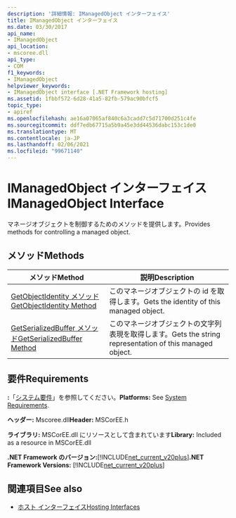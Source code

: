 ```yaml
---
description: '詳細情報: IManagedObject インターフェイス'
title: IManagedObject インターフェイス
ms.date: 03/30/2017
api_name:
- IManagedObject
api_location:
- mscoree.dll
api_type:
- COM
f1_keywords:
- IManagedObject
helpviewer_keywords:
- IManagedObject interface [.NET Framework hosting]
ms.assetid: 1fbbf572-6d28-41a5-82fb-579ac90bfcf5
topic_type:
- apiref
ms.openlocfilehash: ae16a07065af840c6a3cadd7c5d71700d251c4fe
ms.sourcegitcommit: ddf7edb67715a5b9a45e3dd44536dabc153c1de0
ms.translationtype: MT
ms.contentlocale: ja-JP
ms.lasthandoff: 02/06/2021
ms.locfileid: "99671140"
---
```

# <a name="imanagedobject-interface"></a><span data-ttu-id="6f77e-103">IManagedObject インターフェイス</span><span class="sxs-lookup"><span data-stu-id="6f77e-103">IManagedObject Interface</span></span>

<span data-ttu-id="6f77e-104">マネージオブジェクトを制御するためのメソッドを提供します。</span><span class="sxs-lookup"><span data-stu-id="6f77e-104">Provides methods for controlling a managed object.</span></span>  
  
## <a name="methods"></a><span data-ttu-id="6f77e-105">メソッド</span><span class="sxs-lookup"><span data-stu-id="6f77e-105">Methods</span></span>  
  
|<span data-ttu-id="6f77e-106">メソッド</span><span class="sxs-lookup"><span data-stu-id="6f77e-106">Method</span></span>|<span data-ttu-id="6f77e-107">説明</span><span class="sxs-lookup"><span data-stu-id="6f77e-107">Description</span></span>|  
|------------|-----------------|  
|[<span data-ttu-id="6f77e-108">GetObjectIdentity メソッド</span><span class="sxs-lookup"><span data-stu-id="6f77e-108">GetObjectIdentity Method</span></span>](imanagedobject-getobjectidentity-method.md)|<span data-ttu-id="6f77e-109">このマネージオブジェクトの id を取得します。</span><span class="sxs-lookup"><span data-stu-id="6f77e-109">Gets the identity of this managed object.</span></span>|  
|[<span data-ttu-id="6f77e-110">GetSerializedBuffer メソッド</span><span class="sxs-lookup"><span data-stu-id="6f77e-110">GetSerializedBuffer Method</span></span>](imanagedobject-getserializedbuffer-method.md)|<span data-ttu-id="6f77e-111">このマネージオブジェクトの文字列表現を取得します。</span><span class="sxs-lookup"><span data-stu-id="6f77e-111">Gets the string representation of this managed object.</span></span>|  
  
## <a name="requirements"></a><span data-ttu-id="6f77e-112">要件</span><span class="sxs-lookup"><span data-stu-id="6f77e-112">Requirements</span></span>  

 <span data-ttu-id="6f77e-113">**:**「[システム要件](../../get-started/system-requirements.md)」を参照してください。</span><span class="sxs-lookup"><span data-stu-id="6f77e-113">**Platforms:** See [System Requirements](../../get-started/system-requirements.md).</span></span>  
  
 <span data-ttu-id="6f77e-114">**ヘッダー:** Mscoree.dll</span><span class="sxs-lookup"><span data-stu-id="6f77e-114">**Header:** MSCorEE.h</span></span>  
  
 <span data-ttu-id="6f77e-115">**ライブラリ:** MSCorEE.dll にリソースとして含まれています</span><span class="sxs-lookup"><span data-stu-id="6f77e-115">**Library:** Included as a resource in MSCorEE.dll</span></span>  
  
 <span data-ttu-id="6f77e-116">**.NET Framework のバージョン:**[!INCLUDE[net_current_v20plus](../../../../includes/net-current-v20plus-md.md)]</span><span class="sxs-lookup"><span data-stu-id="6f77e-116">**.NET Framework Versions:** [!INCLUDE[net_current_v20plus](../../../../includes/net-current-v20plus-md.md)]</span></span>  
  
## <a name="see-also"></a><span data-ttu-id="6f77e-117">関連項目</span><span class="sxs-lookup"><span data-stu-id="6f77e-117">See also</span></span>

- [<span data-ttu-id="6f77e-118">ホスト インターフェイス</span><span class="sxs-lookup"><span data-stu-id="6f77e-118">Hosting Interfaces</span></span>](hosting-interfaces.md)
